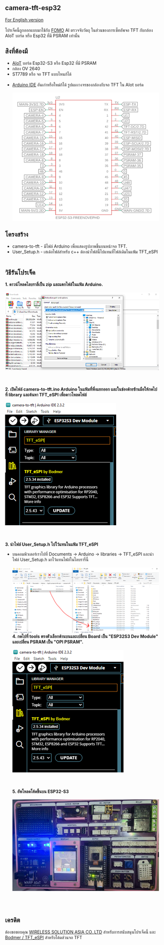 ## camera-tft-esp32
 [For English version](https://github.com/San279/Esp32-camera-to-tft)
 <br/>
 <br/>
 โปรเจ็คนี้ถูกออกแบบมาใช้กับ [FOMO](https://docs.edgeimpulse.com/docs/edge-impulse-studio/learning-blocks/object-detection/fomo-object-detection-for-constrained-devices) AI ตรวจจับวัตถุ ในส่วนของการเซ็ทอัพจอ TFT กับกล้อง AIoT บอร์ด หรือ Esp32 ที่มี PSRAM เท่านั้น
<br/>
## สิงที่ต้องมี
 - [AIoT](https://wirelesssolution.asia/) บอร์ด Esp32-S3 หรือ Esp32 ที่มี PSRAM
 - กล้อง OV 2640
 - ST7789 หรือ จอ TFT แบบไหนก้ได้ <br/> <br/>
 - [Arduino IDE](https://www.arduino.cc/en/software) อันเก่าหรือใหม่ก้ได้
   รูปแผงวงจรของกล้องกับจอ TFT ใน AIot บอร์ด <br/> <br/>
  ![alt_text](/images-for-readme/pinout.PNG)
## โครงสร้าง
 - camera-to-tft - มีไฟล์ Arduino เพื่อแสดงรูปภาพขึ้นบนหน้าจอ TFT.
 - User_Setup.h - เฮเด้อไฟล์สำหรับ c++ ต้องนำไฟล์นี้ไปแทนที่ไฟล์เดิมในแฟ้ม TFT_eSPI  <br/> <br/>
## วิธีรันโปรเจ็ค
<strong> 1. ดาวน์โหลดไลบราลี่เป็น zip และแตกไฟล์ในแฟ้ม Arduino. </strong>
<br /><br />
![alt_text](/images-for-readme/download_directory.PNG)
<br /><br /><br /><br />
<strong> 2. เปิดไฟล์ camera-to-tft.ino Arduino ในแฟ้มที่พึ่งแยกออก และในช่องด้ายซ้านมือให้กดไปที่ library และค้นหา TFT_eSPI เพื่อดาวโหลดไฟล์</strong>
<br /><br />
![alt_text](/images-for-readme/library_manager.PNG)
<br /><br /><br /><br />
<strong> 3. นำไฟล์ User_Setup.h ไปใว้แทนในแฟ้ม TFT_eSPI </strong> 
 - บนคอมพิวเตอร์เราไปที่ Documents -> Arduino -> libraries -> TFT_eSPI และนำไฟล์ User_Setup.h มาใว้แทนไฟล์ในไลบรารี่นี้
<br/><br/>
![alt_text](/images-for-readme/replace.PNG)
<strong> 4. กดไปที่ tools ตรงตัวเลือกด้านบนและเปลี่ยน Board เป็น "ESP32S3 Dev Module" และเปลี่ยน PSRAM เป็น "OPI PSRAM".  </strong>
<br /><br />
![alt_text](/images-for-readme/library_manager.PNG)
<br /><br /><br /><br />
<strong> 5. อัพโหลดโค้ดขึ้นบน ESP32-S3  </strong> <br/> <br/>
![alt_text](/images-for-readme/AIOT.PNG)
<br /><br /><br /><br />
## เครดิต
ต้องขอขอบคุณ [WIRELESS SOLUTION ASIA CO.,LTD](https://wirelesssolution.asia/) สำหรับการสนับสนุนโปรเจ็คนี้ และ [Bodmer / TFT_eSPI](https://github.com/Bodmer/TFT_eSPI/blob/master/README.md)
สำหรับโค้ดส่วนจอ TFT
